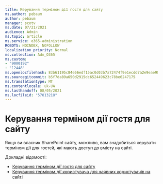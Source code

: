 ```yaml
---
title: Керування терміном дії гостя для сайту
ms.author: pebaum
author: pebaum
manager: scotv
ms.date: 07/21/2021
audience: Admin
ms.topic: article
ms.service: o365-administration
ROBOTS: NOINDEX, NOFOLLOW
localization_priority: Normal
ms.collection: Adm_O365
ms.custom:
- "9000192"
- "12448"
ms.openlocfilehash: 83b61195c84e56edf15ac0d03b7a72474f9e1ecdd7a2e9eae98bab59c16f1b02
ms.sourcegitcommit: b5f7da89a650d2915dc652449623c78be6247175
ms.translationtype: MT
ms.contentlocale: uk-UA
ms.lasthandoff: 08/05/2021
ms.locfileid: "57813218"
---
```

# <a name="manage-guest-expiration-for-a-site"></a>Керування терміном дії гостя для сайту

Якщо ви власник SharePoint сайту, можливо, вам знадобиться керувати терміном дії для гостей, які мають доступ до вмісту на сайті.

Докладні відомості:

- [Керування терміном дії гостя для сайту](https://support.microsoft.com/office/manage-guest-expiration-for-a-site-25bee24f-42ad-4ee8-8402-4186eed74dea)
- [Керування терміном дії користувача для наявних користувачів на сайті](/sharepoint/dev/solution-guidance/manage-user-sharing-expiration)
